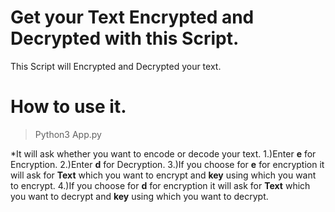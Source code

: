 # Get your Text Encrypted and Decrypted with this Script.

This Script will Encrypted and Decrypted your text.

# How to use it.

> Python3 App.py

*It will ask whether you want to encode or decode your text.
    1.)Enter **e** for Encryption.
    2.)Enter **d** for Decryption.
    3.)If you choose for **e** for encryption it will ask for **Text** which you want
    to encrypt and **key** using which you want to encrypt.
    4.)If you choose for **d** for encryption it will ask for **Text** which you want
    to decrypt and **key** using which you want to decrypt. 